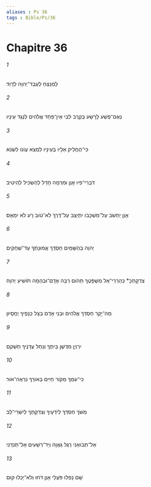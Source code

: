 ```yaml
---
aliases : Ps 36
tags : Bible/Ps/36
---
```


# Chapitre 36

###### 1
לַמְנַצֵּחַ לְעֶבֶד־יְהוָה לְדָוִד׃
###### 2
נְאֻם־פֶּשַׁע לָרָשָׁע בְּקֶרֶב לִבִּי אֵין־פַּחַד אֱלֹהִים לְנֶגֶד עֵינָיו׃
###### 3
כִּי־הֶחֱלִיק אֵלָיו בְּעֵינָיו לִמְצֹא עֲוֹנֹו לִשְׂנֹא׃
###### 4
דִּבְרֵי־פִיו אָוֶן וּמִרְמָה חָדַל לְהַשְׂכִּיל לְהֵיטִיב׃
###### 5
אָוֶן יַחְשֹׁב עַל־מִשְׁכָּבֹו יִתְיַצֵּב עַל־דֶּרֶךְ לֹא־טֹוב רָע לֹא יִמְאָס׃
###### 6
יְהוָה בְּהַשָּׁמַיִם חַסְדֶּךָ אֱמוּנָתְךָ עַד־שְׁחָקִים׃
###### 7
צִדְקָתְכָ* כְּהַרְרֵי־אֵל מִשְׁפָּטֶךָ תְּהֹום רַבָּה אָדָם־וּבְהֵמָה תֹושִׁיעַ יְהוָה׃
###### 8
מַה־יָּקָר חַסְדְּךָ אֱלֹהִים וּבְנֵי אָדָם בְּצֵל כְּנָפֶיךָ יֶחֱסָיוּן׃
###### 9
יִרְוְיֻן מִדֶּשֶׁן בֵּיתֶךָ וְנַחַל עֲדָנֶיךָ תַשְׁקֵם׃
###### 10
כִּי־עִמְּךָ מְקֹור חַיִּים בְּאֹורְךָ נִרְאֶה־אֹור׃
###### 11
מְשֹׁךְ חַסְדְּךָ לְיֹדְעֶיךָ וְצִדְקָתְךָ לְיִשְׁרֵי־לֵב׃
###### 12
אַל־תְּבֹואֵנִי רֶגֶל גַּאֲוָה וְיַד־רְשָׁעִים אַל־תְּנִדֵנִי׃
###### 13
שָׁם נָפְלוּ פֹּעֲלֵי אָוֶן דֹּחוּ וְלֹא־יָכְלוּ קוּם׃
